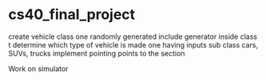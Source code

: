 # cs40_final_project

create vehicle class 
	one randomly generated 
		include generator inside class t determine which type of vehicle is made
	one having inputs
	sub class cars, SUVs, trucks
	implement pointing
		points to the section
		
Work on simulator